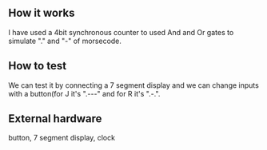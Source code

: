 <!---

This file is used to generate your project datasheet. Please fill in the information below and delete any unused
sections.

You can also include images in this folder and reference them in the markdown. Each image must be less than
512 kb in size, and the combined size of all images must be less than 1 MB.
-->

## How it works

I have used a 4bit synchronous counter to used And and Or gates to simulate "." and "-" of morsecode.

## How to test

We can test it by connecting a 7 segment display and we can change inputs with a button(for J it's ".---" and for R it's ".-.".

## External hardware

button, 7 segment display, clock
